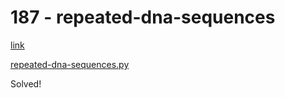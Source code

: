 # 187 - repeated-dna-sequences

[link](https://leetcode.com/problems/repeated-dna-sequences/description/)

[repeated-dna-sequences.py](repeated-dna-sequences.py)

Solved!